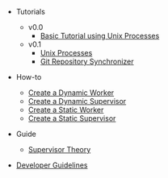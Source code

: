 * Tutorials
  * v0.0
      * [Basic Tutorial using Unix Processes](v0.0/tutorial.md)
  * v0.1
      * [Unix Processes](v0.1/tutorials/unix-process-tutorial.md)
      * [Git Repository Synchronizer](v0.1/tutorials/git-synchronizer-tutorial.md)

* How-to
  * [Create a Dynamic Worker](v0.1/how-to/dynamic-worker.md)
  * [Create a Dynamic Supervisor](v0.1/how-to/dynamic-supervisor.md)
  * [Create a Static Worker](v0.1/how-to/static-worker.md)
  * [Create a Static Supervisor](v0.1/how-to/static-supervisor.md)

* Guide
  * [Supervisor Theory](supervisor-theory.md)

* [Developer Guidelines](CONTRIBUTING.md)
